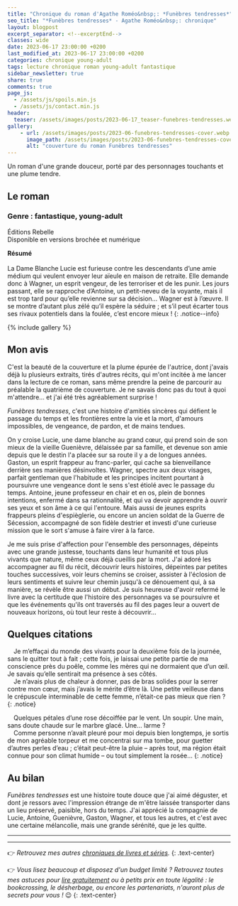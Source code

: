```yaml
---
title: "Chronique du roman d'Agathe Roméo&nbsp;: *Funèbres tendresses*"
seo_title: "*Funèbres tendresses* - Agathe Roméo&nbsp;: chronique"
layout: blogpost
excerpt_separator: <!--excerptEnd-->
classes: wide
date: 2023-06-17 23:00:00 +0200
last_modified_at: 2023-06-17 23:00:00 +0200
categories: chronique young-adult
tags: lecture chronique roman young-adult fantastique
sidebar_newsletter: true
share: true
comments: true
page_js:
  - /assets/js/spoils.min.js
  - /assets/js/contact.min.js
header:
  teaser: /assets/images/posts/2023-06-17_teaser-funebres-tendresses.webp
gallery:
    - url: /assets/images/posts/2023-06-funebres-tendresses-cover.webp
      image_path: /assets/images/posts/2023-06-funebres-tendresses-cover.webp
      alt: "couverture du roman Funèbres tendresses"
---
```


Un roman d'une grande douceur, porté par des personnages touchants et une plume tendre.
<!--excerptEnd-->

<span class="fa fa-star rating_checked"></span>
<span class="fa fa-star rating_checked"></span>
<span class="fa fa-star rating_checked"></span>
<span class="fa fa-star rating_checked"></span>
<span class="fa fa-star rating_unchecked"></span>

## Le roman

### Genre&nbsp;: fantastique, young-adult

Éditions Rebelle<br />
Disponible en versions brochée et numérique

**Résumé**<br /><br />
La Dame Blanche Lucie est furieuse contre les descendants d’une amie médium qui veulent envoyer leur aïeule en maison de retraite. Elle demande donc à Wagner, un esprit vengeur, de les terroriser et de les punir. Les jours passant, elle se rapproche d’Antoine, un petit-neveu de la voyante, mais il est trop tard pour qu’elle revienne sur sa décision&hellip; Wagner est à l’œuvre. Il se montre d’autant plus zélé qu’il espère la séduire&nbsp;; et s’il peut écarter tous ses rivaux potentiels dans la foulée, c’est encore mieux&nbsp;!
{: .notice--info}

{% include gallery %}



## Mon avis

C'est la beauté de la couverture et la plume épurée de l'autrice, dont j'avais déjà lu plusieurs extraits, tirés d'autres récits, qui m'ont incitée à me lancer dans la lecture de ce roman, sans même prendre la peine de parcourir au préalable la quatrième de couverture. Je ne savais donc pas du tout à quoi m'attendre&hellip; et j'ai été très agréablement surprise&nbsp;!

*Funèbres tendresses*, c'est une histoire d'amitiés sincères qui défient le passage du temps et les frontières entre la vie et la mort, d'amours impossibles, de vengeance, de pardon, et de mains tendues.

On y croise Lucie, une dame blanche au grand c&oelig;ur, qui prend soin de son mieux de la vieille Guenièvre, délaissée par sa famille, et devenue son amie depuis que le destin l'a placée sur sa route il y a de longues années. Gaston, un esprit frappeur au franc-parler, qui cache sa bienveillance derrière ses manières désinvoltes. Wagner, spectre aux deux visages, parfait gentleman que l'habitude et les principes incitent pourtant à poursuivre une vengeance dont le sens s'est étiolé avec le passage du temps. Antoine, jeune professeur en chair et en os, plein de bonnes intentions, enfermé dans sa rationnalité, et qui va devoir apprendre à ouvrir ses yeux et son âme à ce qui l'entoure. Mais aussi de jeunes esprits frappeurs pleins d'espièglerie, ou encore un ancien soldat de la Guerre de Sécession, accompagné de son fidèle destrier et investi d'une curieuse mission que le sort s'amuse à faire virer à la farce.

Je me suis prise d'affection pour l'ensemble des personnages, dépeints avec une grande justesse, touchants dans leur humanité et tous plus vivants que nature, même ceux déjà cueillis par la mort. J'ai adoré les accompagner au fil du récit, découvrir leurs histoires, dépeintes par petites touches successives, voir leurs chemins se croiser, assister à l'éclosion de leurs sentiments et suivre leur chemin jusqu'à ce dénouement qui, à sa manière, se révèle être aussi un début. Je suis heureuse d'avoir refermé le livre avec la certitude que l'histoire des personnages va se poursuivre et que les événements qu'ils ont traversés au fil des pages leur a ouvert de nouveaux horizons, où tout leur reste à découvrir&hellip;



## Quelques citations

<span style="margin-left: 1em;"></span>Je m’effaçai du monde des vivants pour la deuxième fois de la journée, sans le quitter tout à fait&nbsp;; cette fois, je laissai une petite partie de ma conscience près du poêle, comme les mères qui ne dormaient que d’un œil. Je savais qu’elle sentirait ma présence à ses côtés.<br />
<span style="margin-left: 1em;"></span>Je n’avais plus de chaleur à donner, pas de bras solides pour la serrer contre mon cœur, mais j’avais le mérite d’être là. Une petite veilleuse dans le crépuscule interminable de cette femme, n’était-ce pas mieux que rien&nbsp;?
{: .notice}

<span style="margin-left: 1em;"></span>Quelques pétales d’une rose décoiffée par le vent. Un soupir. Une main, sans doute chaude sur le marbre glacé. Une&hellip; larme&nbsp;?<br />
<span style="margin-left: 1em;"></span>Comme personne n’avait pleuré pour moi depuis bien longtemps, je sortis de mon agréable torpeur et me concentrai sur ma tombe, pour guetter d’autres perles d’eau&nbsp;; c’était peut-être la pluie – après tout, ma région était connue pour son climat humide – ou tout simplement la rosée&hellip; 
{: .notice}



## Au bilan

*Funèbres tendresses* est une histoire toute douce que j'ai aimé déguster, et dont je ressors avec l'impression étrange de m'être laissée transporter dans un lieu préservé, paisible, hors du temps. J'ai apprécié la compagnie de Lucie, Antoine, Guenièvre, Gaston, Wagner, et tous les autres, et c'est avec une certaine mélancolie, mais une grande sérénité, que je les quitte.

---
---
👉 *Retrouvez mes autres [chroniques de livres et séries](/blog/tags#chronique).*
{: .text-center}

👉 *Vous lisez beaucoup et disposez d'un budget limité&nbsp;? Retrouvez toutes mes astuces pour [lire gratuitement](/lecture/2022/08/22/lire-gratuitement.html) ou à petits prix en toute légalité&nbsp;: le bookcrossing, le désherbage, ou encore les partenariats, n'auront plus de secrets pour vous&nbsp;!* 😉
{: .text-center}